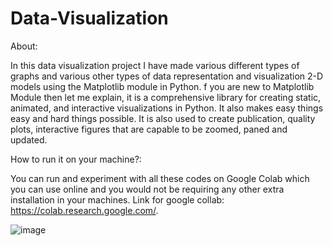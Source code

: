 # Data-Visualization

About:

In this data visualization project I have made various different types of graphs and various other types of data representation and visualization 2-D models using the Matplotlib module in Python. f you are new to Matplotlib Module then let me explain, it is a comprehensive library for creating static, animated, and interactive visualizations in Python. It also makes easy things easy and hard things possible. It is also used to create publication, quality plots, interactive figures that are capable to be zoomed, paned and updated.

How to run it on your machine?:

You can run and experiment with all these codes on Google Colab which you can use online and you would not be requiring any other extra installation in your machines. Link for google collab: https://colab.research.google.com/.

![image](https://user-images.githubusercontent.com/93984886/185763070-364c3fa0-6082-47c9-8b99-793d644d2007.png)


